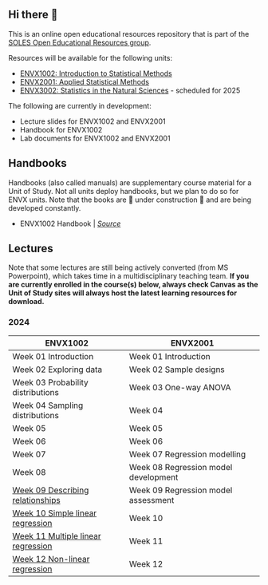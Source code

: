 ## Hi there 👋

<!--

**Here are some ideas to get you started:**

🙋‍♀️ A short introduction - what is your organization all about?
🌈 Contribution guidelines - how can the community get involved?
👩‍💻 Useful resources - where can the community find your docs? Is there anything else the community should know?
🍿 Fun facts - what does your team eat for breakfast?
🧙 Remember, you can do mighty things with the power of [Markdown](https://docs.github.com/github/writing-on-github/getting-started-with-writing-and-formatting-on-github/basic-writing-and-formatting-syntax)
-->

This is an online open educational resources repository that is part of the [SOLES Open Educational Resources group](https://github.com/usyd-soles-edu).

Resources will be available for the following units:

- [ENVX1002: Introduction to Statistical Methods](https://www.sydney.edu.au/units/ENVX1002) 
- [ENVX2001: Applied Statistical Methods](https://www.sydney.edu.au/units/ENVX2001) 
- [ENVX3002: Statistics in the Natural Sciences](https://www.sydney.edu.au/units/ENVX3002) - scheduled for 2025

The following are currently in development:

- Lecture slides for ENVX1002 and ENVX2001
- Handbook for ENVX1002
- Lab documents for ENVX1002 and ENVX2001

## Handbooks

Handbooks (also called manuals) are supplementary course material for a Unit of Study. Not all units deploy handbooks, but we plan to do so for ENVX units. Note that the books are 🚧 under construction 🚧 and are being developed constantly.

- ENVX1002 Handbook | [*Source*](https://github.com/ENVX-resources/ENVX1002-manual)

## Lectures
Note that some lectures are still being actively converted (from MS Powerpoint), which takes time in a multidisciplinary teaching team. **If you are currently enrolled in the course(s) below, always check Canvas as the Unit of Study sites will always host the latest learning resources for download.**

### 2024
| ENVX1002 | ENVX2001 |
| --- | --- |
| Week 01 Introduction | Week 01 Introduction |
| Week 02 Exploring data| Week 02 Sample designs |
| Week 03 Probability distributions | Week 03 One-way ANOVA|
| Week 04 Sampling distributions | Week 04 |
| Week 05 | Week 05 |
| Week 06 | Week 06 |
| Week 07 | Week 07  Regression modelling |
| Week 08 | Week 08 Regression model development |
| [Week 09 Describing relationships](https://github.com/ENVX-resources/ENVX1002-2024-Lecture-Topic09) | Week 09 Regression model assessment|
| [Week 10 Simple linear regression](https://github.com/ENVX-resources/ENVX1002-2024-Lecture-Topic10) | Week 10 |
| [Week 11 Multiple linear regression](https://github.com/ENVX-resources/ENVX1002-2024-Lecture-Topic11) | Week 11 |
| [Week 12 Non-linear regression](https://github.com/ENVX-resources/ENVX1002-2024-Lecture-Topic12) | Week 12 |
